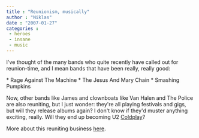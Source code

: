 ```yaml
---
title : "Reunionism, musically"
author : "Niklas"
date : "2007-01-27"
categories : 
 - heroes
 - insane
 - music
---
```


I've thought of the many bands who quite recently have called out for reunion-time, and I mean bands that have been really, really good:

\* Rage Against The Machine \* The Jesus And Mary Chain \* Smashing Pumpkins

Now, other bands like James and clownboats like Van Halen and The Police are also reuniting, but I just wonder: they're all playing festivals and gigs, but will they release albums again? I don't know if they'd muster anything exciting, really. Will they end up becoming U2 [Coldplay](http://suicidegirls.com/news/music/20082)?

More about this reuniting business [here](http://suicidegirls.com/news/music/20087).
